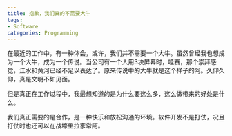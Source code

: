 ```yaml
---
title: 抱歉，我们真的不需要大牛
tags:
- Software
categories: Programming
---
```


在最近的工作中，有一种体会，或许，我们并不需要一个大牛。虽然曾经我也想成为一个大牛，成为一个传说。当公司有一个人用3块屏幕时，哇赛，那个崇拜感觉，江水和黄河已经不足以表达了。原来传说中的大牛就是这个样子的阿。久仰久仰，真是文明不如见面。

但是真正在工作过程中，我最想知道的是为什么要这么多，这么做带来的好处是什么。

我们真正需要的是合作，是一种快乐和放松沟通的环境。软件开发不是打仗，况且打仗时也还可以在战壕里拉家常阿。

